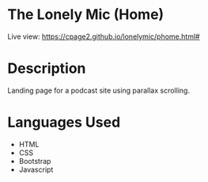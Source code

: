 # The Lonely Mic (Home)

Live view: https://cpage2.github.io/lonelymic/phome.html#

# Description
Landing page for a podcast site using parallax scrolling.

# Languages Used
- HTML
- CSS
- Bootstrap
- Javascript

